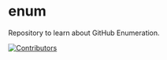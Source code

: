 # enum
Repository to learn about GitHub Enumeration.































































































































































































































































































































[![Contributors](https://img.shields.io/badge/Contributors-3-brightgreen)](https://github.com/EurydiceCorp/enum/graphs/contributors)
